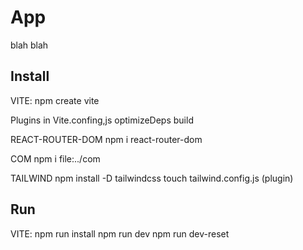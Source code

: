 # App

blah blah

## Install

VITE:
npm create vite

Plugins in Vite.confing,js
optimizeDeps
build

REACT-ROUTER-DOM
npm i react-router-dom

COM
npm i file:../com

TAILWIND
npm install -D tailwindcss
touch tailwind.config.js (plugin)

## Run

VITE:
npm run install
npm run dev
npm run dev-reset

